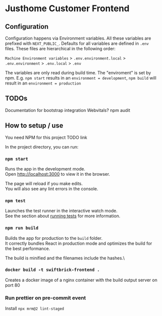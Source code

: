 # Justhome Customer Frontend

## Configuration

Configuration happens via Environment variables. All these variables are prefixed with
`NEXT_PUBLIC_`.
Defaults for all variables are defined in `.env` files. These files are hierarchical in the following order:

`Machine Environment variables` > `.env.environment.local` > `.env.environment` > `.env.local` > `.env`

The variables are only read during build time. The "enviroment" is set by npm. E.g. `npm start` results in
an `environment = development`, `npm build` will result in an `environment = production`

## TODOs

Documentation for bootstrap integration
Webvitals?
npm audit

## How to setup / use

You need NPM for this project TODO link

In the project directory, you can run:

### `npm start`

Runs the app in the development mode.\
Open [http://localhost:3000](http://localhost:3000) to view it in the browser.

The page will reload if you make edits.\
You will also see any lint errors in the console.

### `npm test`

Launches the test runner in the interactive watch mode.\
See the section about [running tests](https://facebook.github.io/create-react-app/docs/running-tests) for more information.

### `npm run build`

Builds the app for production to the `build` folder.\
It correctly bundles React in production mode and optimizes the build for the best performance.

The build is minified and the filenames include the hashes.\

### `docker build -t swiftbrick-frontend .`

Creates a docker image of a nginx container with the build output server on port 80

### Run prettier on pre-commit event

Install
`npx mrm@2 lint-staged`
